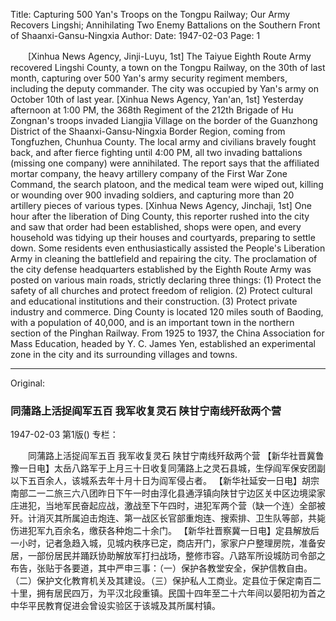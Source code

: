 Title: Capturing 500 Yan's Troops on the Tongpu Railway; Our Army Recovers Lingshi; Annihilating Two Enemy Battalions on the Southern Front of Shaanxi-Gansu-Ningxia
Author:
Date: 1947-02-03
Page: 1

　　[Xinhua News Agency, Jinji-Luyu, 1st] The Taiyue Eighth Route Army recovered Lingshi County, a town on the Tongpu Railway, on the 30th of last month, capturing over 500 Yan's army security regiment members, including the deputy commander. The city was occupied by Yan's army on October 10th of last year.
    [Xinhua News Agency, Yan'an, 1st] Yesterday afternoon at 1:00 PM, the 368th Regiment of the 212th Brigade of Hu Zongnan's troops invaded Liangjia Village on the border of the Guanzhong District of the Shaanxi-Gansu-Ningxia Border Region, coming from Tongfuzhen, Chunhua County. The local army and civilians bravely fought back, and after fierce fighting until 4:00 PM, all two invading battalions (missing one company) were annihilated. The report says that the affiliated mortar company, the heavy artillery company of the First War Zone Command, the search platoon, and the medical team were wiped out, killing or wounding over 900 invading soldiers, and capturing more than 20 artillery pieces of various types.
    [Xinhua News Agency, Jinchaji, 1st] One hour after the liberation of Ding County, this reporter rushed into the city and saw that order had been established, shops were open, and every household was tidying up their houses and courtyards, preparing to settle down. Some residents even enthusiastically assisted the People's Liberation Army in cleaning the battlefield and repairing the city. The proclamation of the city defense headquarters established by the Eighth Route Army was posted on various main roads, strictly declaring three things: (1) Protect the safety of all churches and protect freedom of religion. (2) Protect cultural and educational institutions and their construction. (3) Protect private industry and commerce. Ding County is located 120 miles south of Baoding, with a population of 40,000, and is an important town in the northern section of the Pinghan Railway. From 1925 to 1937, the China Association for Mass Education, headed by Y. C. James Yen, established an experimental zone in the city and its surrounding villages and towns.



<hr /> 

Original: 


### 同蒲路上活捉阎军五百  我军收复灵石  陕甘宁南线歼敌两个营

1947-02-03
第1版()
专栏：

　　同蒲路上活捉阎军五百
    我军收复灵石
    陕甘宁南线歼敌两个营
    【新华社晋冀鲁豫一日电】太岳八路军于上月三十日收复同蒲路上之灵石县城，生俘阎军保安团副以下五百余人，该城系去年十月十日为阎军侵占者。
    【新华社延安一日电】胡宗南部二一二旅三六八团昨日下午一时由淳化县通浮镇向陕甘宁边区关中区边境梁家庄进犯，当地军民奋起应战，激战至下午四时，进犯军两个营（缺一个连）全部被歼。计消灭其所属迫击炮连、第一战区长官部重炮连、搜索排、卫生队等部，共毙伤进犯军九百余名，缴获各种炮二十余门。
    【新华社晋察冀一日电】定县解放后一小时，记者急趋入城，见城内秩序已定，商店开门，家家户户整理房院，准备安居，一部份居民并踊跃协助解放军打扫战场，整修市容。八路军所设城防司令部之布告，张贴于各要道，其中严申三事：（一）保护各教堂安全，保护信教自由。（二）保护文化教育机关及其建设。（三）保护私人工商业。定县位于保定南百二十里，拥有居民四万，为平汉北段重镇。民国十四年至二十六年间以晏阳初为首之中华平民教育促进会曾设实验区于该城及其所属村镇。

